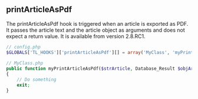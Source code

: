 printArticleAsPdf
-----------------

The printArticleAsPdf hook is triggered when an article is exported as PDF. It passes the article text and the article object as arguments and does not expect a return value. It is available from version 2.8.RC1.

```php
// config.php
$GLOBALS['TL_HOOKS']['printArticleAsPdf'][] = array('MyClass', 'myPrintArticleAsPdf');
 
// MyClass.php
public function myPrintArticleAsPdf($strArticle, Database_Result $objArticle)
{
    // Do something
    exit;
}
``` 
